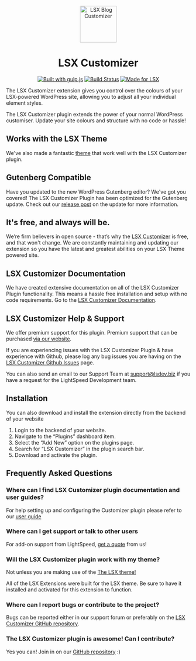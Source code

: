 <p align="center"><a target="_blank" href="https://lsx.lsdev.biz/"><img width="100px;" src="https://lsx.lsdev.biz/wp-content/uploads/2019/03/Customizer.svg" alt="LSX Blog Customizer"></a>
</p>
<h1 align="center">LSX Customizer</h1>

<p align="center">
    <a href="http://gulpjs.com/"><img src="https://img.shields.io/badge/built%20with-gulp.js-green.svg" alt="Built with gulp.js"></a> 
    <a href="https://travis-ci.org/lightspeeddevelopment/lsx-customizer"><img src="https://travis-ci.org/lightspeeddevelopment/lsx-blog-customizer.svg?branch=master" alt="Build Status"></a>
    <a href="https://lsx.lsdev.biz/"><img src="https://lsx.lsdev.biz/wp-content/uploads/2019/06/Designed-for-LSX-Theme-blue.png" alt="Made for LSX"></a>
</p>

The LSX Customizer extension gives you control over the colours of your LSX-powered WordPress site, allowing you to adjust all your individual element styles. 

The LSX Customizer plugin extends the power of your normal WordPress customiser. Update your site colours and structure with no code or hassle!

## Works with the LSX Theme
We've also made a fantastic [theme](https://lsx.lsdev.biz/) that work well with the LSX Customizer plugin.

## Gutenberg Compatible
Have you updated to the new WordPress Gutenberg editor? We've got you covered! The LSX Customizer Plugin has been optimized for the Gutenberg update. Check out our [release post](https://lsx.lsdev.biz/lsx-blocks-available-on-wordpress-org/) on the update for more information.

## It's free, and always will be.
We’re firm believers in open source - that’s why the [LSX Customizer](https://lsx.lsdev.biz/extensions/lsx-customizer/) is free, and that won't change. We are constantly maintaining and updating our extension so you have the latest and greatest abilities on your LSX Theme powered site. 

## LSX Customizer Documentation

We have created extensive documentation on all of the LSX Customizer Plugin functionality. This means a hassle free installation and setup with no code requirements. Go to the [LSX Customizer Documentation](https://lsx.lsdev.biz/documentation/lsx-customizer/).

## LSX Customizer Help & Support

We offer premium support for this plugin. Premium support that can be purchased [via our website](https://www.lsdev.biz/services/support/).

If you are experiencing issues with the LSX Customizer Plugin & have experience with Github, please log any bug issues you are having on the [LSX Customizer Github Issues](https://github.com/lightspeeddevelopment/lsx-customizer/issues/) page.

You can also send an email to our Support Team at [support@lsdev.biz](support@lsdev.biz) if you have a request for the LightSpeed Development team.

## Installation

You can also download and install the extension directly from the backend of your website

1. Login to the backend of your website.
2. Navigate to the “Plugins” dashboard item.
3. Select the “Add New” option on the plugins page.
4. Search for “LSX Customizer” in the plugin search bar.
5. Download and activate the plugin.

## Frequently Asked Questions

### Where can I find LSX Customizer plugin documentation and user guides?
For help setting up and configuring the Customizer plugin please refer to our [user guide](https://www.lsdev.biz/documentation/lsx/lsx-customizer/)

### Where can I get support or talk to other users
For add-on support from LightSpeed, [get a quote](https://www.lsdev.biz/contact-us/) from us!

### Will the LSX Customizer plugin work with my theme?
Not unless you are making use of the [The LSX theme!](https://lsx.lsdev.biz/) 

All of the LSX Extensions were built for the LSX theme. Be sure to have it installed and activated for this extension to function. 

### Where can I report bugs or contribute to the project?
Bugs can be reported either in our support forum or preferably on the [LSX Customizer GitHub repository](https://github.com/lightspeeddevelopment/lsx/issues).

### The LSX Customizer plugin is awesome! Can I contribute?
Yes you can! Join in on our [GitHub repository](https://github.com/lightspeeddevelopment/lsx-customizer) :)
